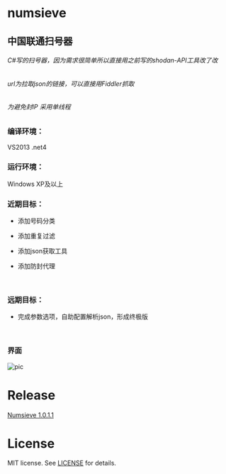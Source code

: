 # numsieve
## 中国联通扫号器
###### C#写的扫号器，因为需求很简单所以直接用之前写的shodan-API工具改了改

###### url为拉取json的链接，可以直接用Fiddler抓取

###### 为避免封IP  采用单线程



### 编译环境：

VS2013  .net4



### 运行环境：

Windows XP及以上



### 近期目标：

* 添加号码分类

* 添加重复过滤

* 添加json获取工具

* 添加防封代理

  ​

### 远期目标：

* 完成参数选项，自助配置解析json，形成终极版

  ​

 ### 界面

![pic](http://storage.iceagedata.com/github/PrintScreen.PNG)
# 


# Release
[Numsieve 1.0.1.1](https://github.com/KirosHan/numsieve/releases)
# 


# License
MIT license. See [LICENSE](https://github.com/KirosHan/numsieve/blob/master/LICENSE)  for details.
